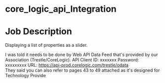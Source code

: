 # core_logic_api_Integration
# Job Description

Displaying a list of properties as a slider.

I was told it needs to be done by Web API Data Feed that's provided by our Association (Trestle/CoreLogic). 
API Client ID: xxxxxxx Password: xxxxxxxxx 
URL: https://api-prod.corelogic.com/trestle/odata  
They said you can also refer to pages 43 to 49 attached as it's designed for Technology Provide
